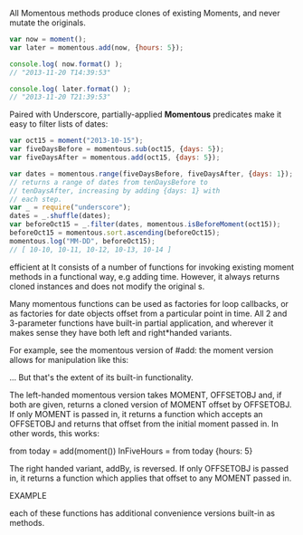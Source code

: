 
All Momentous methods produce clones of existing Moments, and never mutate the originals.

```javascript
var now = moment();
var later = momentous.add(now, {hours: 5});

console.log( now.format() );
// "2013-11-20 T14:39:53"

console.log( later.format() );
// "2013-11-20 T21:39:53"
```



Paired with Underscore, partially-applied __Momentous__ predicates make it easy to filter lists of dates:

```javascript
var oct15 = moment("2013-10-15");
var fiveDaysBefore = momentous.sub(oct15, {days: 5});
var fiveDaysAfter = momentous.add(oct15, {days: 5});

var dates = momentous.range(fiveDaysBefore, fiveDaysAfter, {days: 1});
// returns a range of dates from tenDaysBefore to
// tenDaysAfter, increasing by adding {days: 1} with
// each step.
var _ = require("underscore");
dates = _.shuffle(dates);
var beforeOct15 = _.filter(dates, momentous.isBeforeMoment(oct15));
beforeOct15 = momentous.sort.ascending(beforeOct15);
momentous.log("MM-DD", beforeOct15);
// [ 10-10, 10-11, 10-12, 10-13, 10-14 ]


```
  efficient at 
It consists of a number of functions for invoking existing moment methods in a functional way, e.g adding time. However, it always returns cloned instances and does not modify the original s.

Many momentous functions can be used as factories for loop callbacks, or as factories for date objects offset from a particular point in time.  All 2 and 3-parameter functions have built-in partial application, and wherever it makes sense they have both left and right*handed variants.

For example, see the momentous version of #add: the moment version allows for manipulation like this:

... But that's the extent of its built-in functionality.

The left-handed momentous version takes MOMENT, OFFSETOBJ and, if both are given, returns a cloned version of MOMENT offset by OFFSETOBJ.
If only MOMENT is passed in, it returns a function which accepts an OFFSETOBJ and returns that offset from the initial moment passed in. In other words, this works:

from today = add(moment())
InFiveHours = from today {hours: 5}

The right handed variant, addBy, is reversed. If only OFFSETOBJ is passed in, it returns a function which applies that offset to any MOMENT passed in.

EXAMPLE

each of these functions has additional convenience versions built-in as methods.
